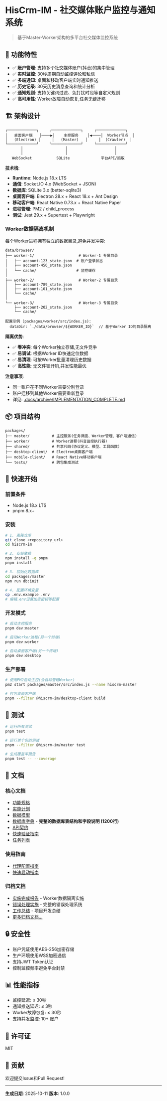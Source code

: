 # HisCrm-IM - 社交媒体账户监控与通知系统

> 基于Master-Worker架构的多平台社交媒体监控系统

## 🎯 功能特性

- ✅ **账户管理**: 支持多个社交媒体账户(抖音)的集中管理
- ✅ **实时监控**: 30秒周期自动监控评论和私信
- ✅ **多端通知**: 桌面和移动客户端实时通知推送
- ✅ **历史记录**: 30天历史消息查询和统计分析
- ✅ **通知规则**: 支持关键词过滤、免打扰时段等自定义规则
- ✅ **高可用性**: Worker故障自动恢复,任务无缝迁移

## 🏗️ 架构设计

```
┌─────────────┐     ┌─────────────┐     ┌─────────────┐
│   桌面客户端   │────▶│    主控服务    │◀────│  Worker节点  │
│   (Electron) │     │   (Master)   │     │  (Crawler)  │
└─────────────┘     └─────────────┘     └─────────────┘
       │                   │                     │
       │                   │                     │
   WebSocket           SQLite              平台API/抓取
```

**技术栈**:
- **Runtime**: Node.js 18.x LTS
- **通信**: Socket.IO 4.x (WebSocket + JSON)
- **数据库**: SQLite 3.x (better-sqlite3)
- **桌面客户端**: Electron 28.x + React 18.x + Ant Design
- **移动客户端**: React Native 0.73.x + React Native Paper
- **进程管理**: PM2 / child_process
- **测试**: Jest 29.x + Supertest + Playwright

### Worker数据隔离机制

每个Worker进程拥有独立的数据目录,避免并发冲突:

```
data/browser/
├── worker-1/                    # Worker-1 专属目录
│   ├── account-123_state.json  # 账户登录状态
│   ├── account-456_state.json
│   └── cache/                  # 监控缓存
│
├── worker-2/                    # Worker-2 专属目录
│   ├── account-789_state.json
│   ├── account-101_state.json
│   └── cache/
│
└── worker-3/                    # Worker-3 专属目录
    ├── account-202_state.json
    └── cache/

配置示例 (packages/worker/src/index.js):
  dataDir: `./data/browser/${WORKER_ID}`  // 基于Worker ID的目录隔离
```

**隔离优势**:
- ✅ **零冲突**: 每个Worker独立存储,无文件竞争
- ✅ **易调试**: 根据Worker ID快速定位数据
- ✅ **易清理**: 可按Worker批量清理历史数据
- ✅ **高性能**: 无文件锁开销,并发性能最优

**注意事项**:
- 同一账户在不同Worker需要分别登录
- 账户迁移到其他Worker需要重新登录
- 详见: [.docs/archive/IMPLEMENTATION_COMPLETE.md](.docs/archive/IMPLEMENTATION_COMPLETE.md)

## 📦 项目结构

```
packages/
├── master/          # 主控服务(任务调度、Worker管理、客户端通信)
├── worker/          # Worker进程(抖音监控执行器)
├── shared/          # 共享代码(协议定义、模型、工具函数)
├── desktop-client/  # Electron桌面客户端
├── mobile-client/   # React Native移动客户端
└── tests/           # 跨包集成测试
```

## 🚀 快速开始

### 前置条件

- Node.js 18.x LTS
- pnpm 8.x+

### 安装

```bash
# 1. 克隆仓库
git clone <repository_url>
cd hiscrm-im

# 2. 安装依赖
npm install -g pnpm
pnpm install

# 3. 初始化数据库
cd packages/master
npm run db:init

# 4. 配置环境变量
cp .env.example .env
# 编辑.env设置加密密钥等配置
```

### 开发模式

```bash
# 启动主控服务
pnpm dev:master

# 启动Worker进程(另一个终端)
pnpm dev:worker

# 启动桌面客户端(另一个终端)
pnpm dev:desktop
```

### 生产部署

```bash
# 使用PM2启动主控(会自动管理Worker)
pm2 start packages/master/src/index.js --name hiscrm-master

# 打包桌面客户端
pnpm --filter @hiscrm-im/desktop-client build
```

## 🧪 测试

```bash
# 运行所有测试
pnpm test

# 运行单个包的测试
pnpm --filter @hiscrm-im/master test

# 生成覆盖率报告
pnpm test -- --coverage
```

## 📖 文档

### 核心文档
- [功能规格](./specs/001-worker/spec.md)
- [实施计划](./specs/001-worker/plan.md)
- [数据模型](./specs/001-worker/data-model.md)
- [数据库字典](./DATABASE_DICTIONARY.md) - **完整的数据库表结构和字段说明 (1200行)**
- [API契约](./specs/001-worker/contracts/)
- [快速验证指南](./specs/001-worker/quickstart.md)
- [任务列表](./specs/001-worker/tasks.md)

### 使用指南
- [代理配置指南](./PROXY_USAGE_GUIDE.md)
- [快速启动指南](./QUICKSTART.md)

### 归档文档
- [实施完成报告](./.docs/archive/IMPLEMENTATION_COMPLETE.md) - Worker数据隔离实施
- [错误处理实施](./.docs/archive/ERROR_HANDLING_IMPLEMENTATION_COMPLETE.md) - 完整的错误处理系统
- [工作总结](./.docs/archive/WORK_SUMMARY.md) - 项目开发总结
- [更多归档文档...](./.docs/archive/)

## 🔒 安全性

- 账户凭证使用AES-256加密存储
- 生产环境使用WSS加密通信
- 支持JWT Token认证
- 控制监控频率避免平台封禁

## 📊 性能指标

- 监控延迟: ≤ 30秒
- 通知推送延迟: ≤ 3秒
- Worker故障恢复: ≤ 30秒
- 支持并发监控: 10+ 账户

## 📝 许可证

MIT

## 🤝 贡献

欢迎提交Issue和Pull Request!

---

**生成日期**: 2025-10-11
**版本**: 1.0.0
